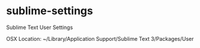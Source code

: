 sublime-settings
================

Sublime Text User Settings

OSX Location: ~/Library/Application Support/Sublime Text 3/Packages/User
